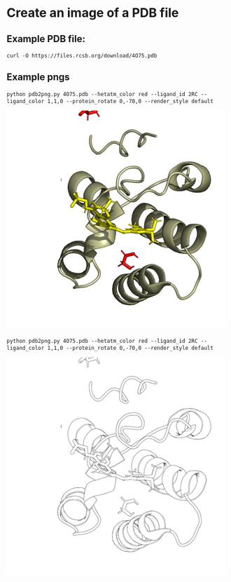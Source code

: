 # Create an image of a PDB file

## Example PDB file:
```
curl -O https://files.rcsb.org/download/4O75.pdb
```

## Example pngs
```
python pdb2png.py 4O75.pdb --hetatm_color red --ligand_id 2RC --ligand_color 1,1,0 --protein_rotate 0,-70,0 --render_style default
```
<img src="4O75_default_ligand.png" width="500px" height="500px" />

```
python pdb2png.py 4O75.pdb --hetatm_color red --ligand_id 2RC --ligand_color 1,1,0 --protein_rotate 0,-70,0 --render_style default
```
<img src="4O75_default_bw_ligand.png" width="500px" height="500px" />
